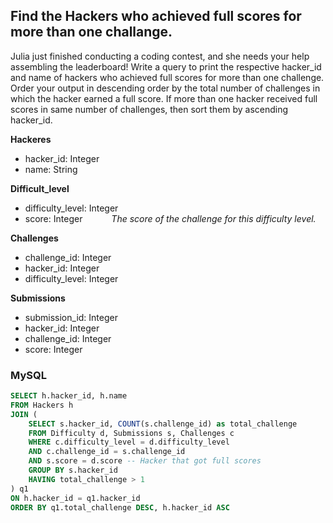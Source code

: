 ## Find the Hackers who achieved full scores for more than one challange.

Julia just finished conducting a coding contest, and she needs your help assembling the leaderboard! 
Write a query to print the respective hacker_id and name of hackers who achieved full scores for more than one challenge. 
Order your output in descending order by the total number of challenges in which the hacker earned a full score. 
If more than one hacker received full scores in same number of challenges, then sort them by ascending hacker_id.

<b> Hackeres </b>
- hacker_id: Integer
- name: String

<b> Difficult_level </b>
- difficulty_level: Integer
- score: Integer             &emsp;&emsp;&emsp;_The score of the challenge for this difficulty level._

<b> Challenges </b>
- challenge_id: Integer
- hacker_id: Integer
- difficulty_level: Integer

<b> Submissions </b>
- submission_id: Integer
- hacker_id: Integer
- challenge_id: Integer
- score: Integer

### MySQL
```SQL
SELECT h.hacker_id, h.name
FROM Hackers h
JOIN (
    SELECT s.hacker_id, COUNT(s.challenge_id) as total_challenge
    FROM Difficulty d, Submissions s, Challenges c
    WHERE c.difficulty_level = d.difficulty_level
    AND c.challenge_id = s.challenge_id
    AND s.score = d.score -- Hacker that got full scores
    GROUP BY s.hacker_id
    HAVING total_challenge > 1
) q1
ON h.hacker_id = q1.hacker_id
ORDER BY q1.total_challenge DESC, h.hacker_id ASC
```
